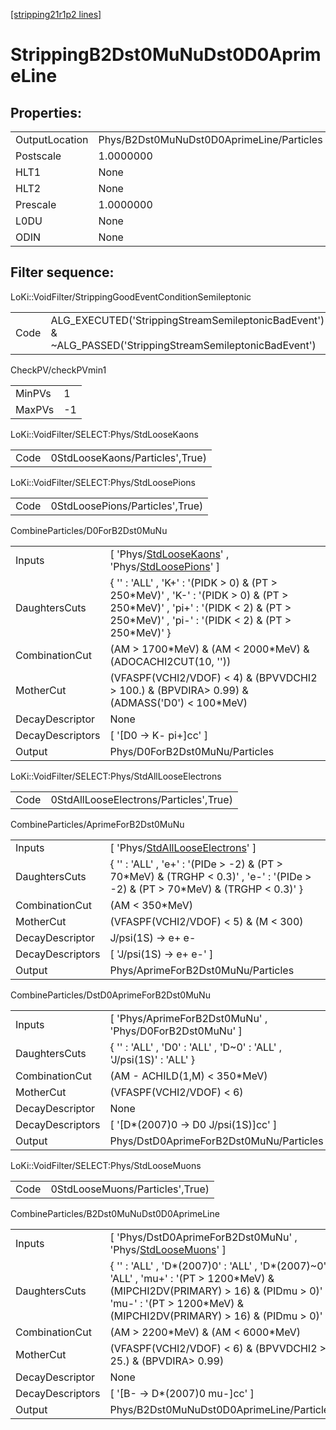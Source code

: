 [[stripping21r1p2 lines]](./stripping21r1p2-index)

# StrippingB2Dst0MuNuDst0D0AprimeLine

## Properties:

|                |                                           |
|----------------|-------------------------------------------|
| OutputLocation | Phys/B2Dst0MuNuDst0D0AprimeLine/Particles |
| Postscale      | 1.0000000                                 |
| HLT1           | None                                      |
| HLT2           | None                                      |
| Prescale       | 1.0000000                                 |
| L0DU           | None                                      |
| ODIN           | None                                      |

## Filter sequence:

LoKi::VoidFilter/StrippingGoodEventConditionSemileptonic

|      |                                                                                                          |
|------|----------------------------------------------------------------------------------------------------------|
| Code | ALG_EXECUTED('StrippingStreamSemileptonicBadEvent') & ~ALG_PASSED('StrippingStreamSemileptonicBadEvent') |

CheckPV/checkPVmin1

|        |     |
|--------|-----|
| MinPVs | 1   |
| MaxPVs | -1  |

LoKi::VoidFilter/SELECT:Phys/StdLooseKaons

|      |                                 |
|------|---------------------------------|
| Code | 0StdLooseKaons/Particles',True) |

LoKi::VoidFilter/SELECT:Phys/StdLoosePions

|      |                                 |
|------|---------------------------------|
| Code | 0StdLoosePions/Particles',True) |

CombineParticles/D0ForB2Dst0MuNu

|                  |                                                                                                                                                                                          |
|------------------|------------------------------------------------------------------------------------------------------------------------------------------------------------------------------------------|
| Inputs           | [ 'Phys/[StdLooseKaons](./stripping21r1p2-commonparticles-stdloosekaons)' , 'Phys/[StdLoosePions](./stripping21r1p2-commonparticles-stdloosepions)' ]                                  |
| DaughtersCuts    | { '' : 'ALL' , 'K+' : '(PIDK \> 0) & (PT \> 250\*MeV)' , 'K-' : '(PIDK \> 0) & (PT \> 250\*MeV)' , 'pi+' : '(PIDK \< 2) & (PT \> 250\*MeV)' , 'pi-' : '(PIDK \< 2) & (PT \> 250\*MeV)' } |
| CombinationCut   | (AM \> 1700\*MeV) & (AM \< 2000\*MeV) & (ADOCACHI2CUT(10, ''))                                                                                                                           |
| MotherCut        | (VFASPF(VCHI2/VDOF) \< 4) & (BPVVDCHI2 \> 100.) & (BPVDIRA\> 0.99) & (ADMASS('D0') \< 100\*MeV)                                                                                          |
| DecayDescriptor  | None                                                                                                                                                                                     |
| DecayDescriptors | [ '[D0 -\> K- pi+]cc' ]                                                                                                                                                              |
| Output           | Phys/D0ForB2Dst0MuNu/Particles                                                                                                                                                           |

LoKi::VoidFilter/SELECT:Phys/StdAllLooseElectrons

|      |                                        |
|------|----------------------------------------|
| Code | 0StdAllLooseElectrons/Particles',True) |

CombineParticles/AprimeForB2Dst0MuNu

|                  |                                                                                                                                      |
|------------------|--------------------------------------------------------------------------------------------------------------------------------------|
| Inputs           | [ 'Phys/[StdAllLooseElectrons](./stripping21r1p2-commonparticles-stdalllooseelectrons)' ]                                          |
| DaughtersCuts    | { '' : 'ALL' , 'e+' : '(PIDe \> -2) & (PT \> 70\*MeV) & (TRGHP \< 0.3)' , 'e-' : '(PIDe \> -2) & (PT \> 70\*MeV) & (TRGHP \< 0.3)' } |
| CombinationCut   | (AM \< 350\*MeV)                                                                                                                     |
| MotherCut        | (VFASPF(VCHI2/VDOF) \< 5) & (M \< 300)                                                                                               |
| DecayDescriptor  | J/psi(1S) -\> e+ e-                                                                                                                  |
| DecayDescriptors | [ 'J/psi(1S) -\> e+ e-' ]                                                                                                          |
| Output           | Phys/AprimeForB2Dst0MuNu/Particles                                                                                                   |

CombineParticles/DstD0AprimeForB2Dst0MuNu

|                  |                                                                     |
|------------------|---------------------------------------------------------------------|
| Inputs           | [ 'Phys/AprimeForB2Dst0MuNu' , 'Phys/D0ForB2Dst0MuNu' ]           |
| DaughtersCuts    | { '' : 'ALL' , 'D0' : 'ALL' , 'D~0' : 'ALL' , 'J/psi(1S)' : 'ALL' } |
| CombinationCut   | (AM - ACHILD(1,M) \< 350\*MeV)                                      |
| MotherCut        | (VFASPF(VCHI2/VDOF) \< 6)                                           |
| DecayDescriptor  | None                                                                |
| DecayDescriptors | [ '[D\*(2007)0 -\> D0 J/psi(1S)]cc' ]                           |
| Output           | Phys/DstD0AprimeForB2Dst0MuNu/Particles                             |

LoKi::VoidFilter/SELECT:Phys/StdLooseMuons

|      |                                 |
|------|---------------------------------|
| Code | 0StdLooseMuons/Particles',True) |

CombineParticles/B2Dst0MuNuDst0D0AprimeLine

|                  |                                                                                                                                                                                                                   |
|------------------|-------------------------------------------------------------------------------------------------------------------------------------------------------------------------------------------------------------------|
| Inputs           | [ 'Phys/DstD0AprimeForB2Dst0MuNu' , 'Phys/[StdLooseMuons](./stripping21r1p2-commonparticles-stdloosemuons)' ]                                                                                                   |
| DaughtersCuts    | { '' : 'ALL' , 'D\*(2007)0' : 'ALL' , 'D\*(2007)~0' : 'ALL' , 'mu+' : '(PT \> 1200\*MeV) & (MIPCHI2DV(PRIMARY) \> 16) & (PIDmu \> 0)' , 'mu-' : '(PT \> 1200\*MeV) & (MIPCHI2DV(PRIMARY) \> 16) & (PIDmu \> 0)' } |
| CombinationCut   | (AM \> 2200\*MeV) & (AM \< 6000\*MeV)                                                                                                                                                                             |
| MotherCut        | (VFASPF(VCHI2/VDOF) \< 6) & (BPVVDCHI2 \> 25.) & (BPVDIRA\> 0.99)                                                                                                                                                 |
| DecayDescriptor  | None                                                                                                                                                                                                              |
| DecayDescriptors | [ '[B- -\> D\*(2007)0 mu-]cc' ]                                                                                                                                                                               |
| Output           | Phys/B2Dst0MuNuDst0D0AprimeLine/Particles                                                                                                                                                                         |
